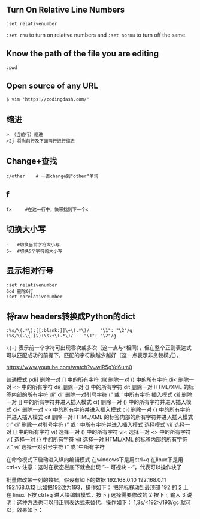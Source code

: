 
## Turn On Relative Line Numbers

```
:set relativenumber

```

`:set rnu` to turn on relative numbers and `:set nornu` to turn off the same.




## Know the path of the file you are editing

```
:pwd
```

## Open source of any URL

```
$ vim 'https://codingdash.com/'
```



## 缩进 ##
```
> （当前行）缩进
>2j 将当前行及下面两行进行缩进
```

## Change+查找 ##

```
c/other    # 一直change到"other"单词
```

## f

```
fx     #在这一行中，快带找到下一个x
```


## 切换大小写

```
~   #切换当前字符大小写
5~  #切换5个字符的大小写
```

## 显示相对行号

```
:set relativenumber
6dd 删除6行
:set norelativenumber
```

## 将raw headers转换成Python的dict

```
:%s/\(.*\):[[:blank:]]\+\(.*\)/    "\1": "\2"/g
:%s/\(.\{-}\):\s\+\(.*\)/    "\1": "\2"/g
```

`\{-}` 表示前一个字符可出现零次或多次（这一点与`*`相同），但在整个正则表达式可以匹配成功的前提下，匹配的字符数越少越好（这一点表示非贪婪模式）。

https://www.youtube.com/watch?v=wlR5gYd6um0



普通模式
pdi[ 删除一对 [] 中的所有字符
di( 删除一对 () 中的所有字符
di< 删除一对 <> 中的所有字符
di{ 删除一对 {} 中的所有字符
dit 删除一对 HTML/XML 的标签内部的所有字符
di” di’ 删除一对引号字符 (” 或 ‘ 中所有字符
插入模式
ci[ 删除一对 [] 中的所有字符并进入插入模式
ci( 删除一对 () 中的所有字符并进入插入模式
ci< 删除一对 <> 中的所有字符并进入插入模式
ci{ 删除一对 {} 中的所有字符并进入插入模式
cit 删除一对 HTML/XML 的标签内部的所有字符并进入插入模式
ci” ci’ 删除一对引号字符 (” 或 ‘ 中所有字符并进入插入模式
选择模式
vi[ 选择一对 [] 中的所有字符
vi( 选择一对 () 中的所有字符
vi< 选择一对 <> 中的所有字符
vi{ 选择一对 {} 中的所有字符
vit 选择一对 HTML/XML 的标签内部的所有字符
vi” vi’ 选择一对引号字符 (” 或 ‘中所有字符


在命令模式下启动进入纵向编辑模式
在windows下是用ctrl+q
在linux下是用ctrl+v
注意：这时在状态栏底下就会出现 ”-- 可视块 --“，代表可以操作块了

批量修改某一列的数据，假设有如下的数据
192.168.0.10
192.168.0.11
192.168.0.12
比如把192改为193，操作如下：
把光标移动到最顶部 192 的 2 上
在 linux 下按 ctrl+q
进入块编辑模式，按下 j
选择需要修改的 2
按下 r, 输入 3
说明：这种方法也可以用正则表达式来替代，操作如下： 1,3s/<192>/193/gc 就可以，效果如下：









